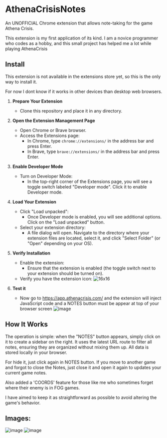 # AthenaCrisisNotes
An UNOFFICIAL Chrome extension that allows note-taking for the game Athena Crisis.

This extension is my first application of its kind. I am a novice programmer who codes as a hobby, and this small project has helped me a lot while playing AthenaCrisis


## Install

This extension is not available in the extensions store yet, so this is the only way to install it.

For now I dont know if it works in other devices than desktop web browsers.

1. **Prepare Your Extension**
   - Clone this repository and place it in any directory.

2. **Open the Extension Management Page**
   - Open Chrome or Brave browser.
   - Access the Extensions page:
     - In Chrome, type `chrome://extensions/` in the address bar and press Enter.
     - In Brave, type `brave://extensions/` in the address bar and press Enter.

3. **Enable Developer Mode**
   - Turn on Developer Mode:
     - In the top-right corner of the Extensions page, you will see a toggle switch labeled "Developer mode". Click it to enable Developer mode.

4. **Load Your Extension**
   - Click "Load unpacked":
     - Once Developer mode is enabled, you will see additional options. Click on the "Load unpacked" button.
   - Select your extension directory:
     - A file dialog will open. Navigate to the directory where your extension files are located, select it, and click "Select Folder" (or "Open" depending on your OS).

5. **Verify Installation**
   - Enable the extension:
     - Ensure that the extension is enabled (the toggle switch next to your extension should be turned on).
   - Verify you have the extension icon: ![16x16](https://github.com/cevm22/AthenaCrisisNotes/assets/90925697/a82d895b-9e50-4c75-8bbf-a5a89df3d191)

6. **Test it**
   - Now go to https://app.athenacrisis.com/ and the extension will inject JavaScript code and a NOTES button must be appear at top of your browser screen ![image](https://github.com/cevm22/AthenaCrisisNotes/assets/90925697/02334281-f1d8-4b87-9c05-a0f7bef147b0)

  
## How It Works

The operation is simple: when the "NOTES" button appears, simply click on it to create a sidebar on the right. It uses the latest URL route to filter all notes, ensuring they are organized without mixing them up. All data is stored locally in your browser.

For hide it, just click again in NOTES button. If you move to another game and forgot to close the Notes, just close it and open it again to updates your current game notes.

Also added a 'COORDS' feature for those like me who sometimes forget where their enemy is in FOG games.

I have aimed to keep it as straightforward as possible to avoid altering the game's behavior.


## Images:
![image](https://github.com/cevm22/AthenaCrisisNotes/assets/90925697/0fd0c879-d079-407f-82cc-993f578a49c4)
![image](https://github.com/cevm22/AthenaCrisisNotes/assets/90925697/891b703b-3cd1-4632-a7f3-1cf623498603)




